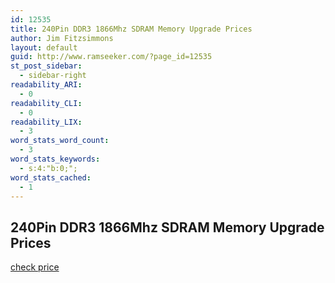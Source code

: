```yaml
---
id: 12535
title: 240Pin DDR3 1866Mhz SDRAM Memory Upgrade Prices
author: Jim Fitzsimmons
layout: default
guid: http://www.ramseeker.com/?page_id=12535
st_post_sidebar:
  - sidebar-right
readability_ARI:
  - 0
readability_CLI:
  - 0
readability_LIX:
  - 3
word_stats_word_count:
  - 3
word_stats_keywords:
  - s:4:"b:0;";
word_stats_cached:
  - 1
---
```

## 240Pin DDR3 1866Mhz SDRAM Memory Upgrade Prices

[check price](http://amzn.to/1YVlg6K)
